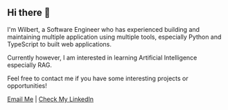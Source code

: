 ## Hi there 👋

I'm Wilbert, a Software Engineer who has experienced building and maintaining multiple application using multiple tools, especially Python and TypeScript to built web applications.

Currently however, I am interested in learning Artificial Intelligence especially RAG.

Feel free to contact me if you have some interesting projects or opportunities!

[Email Me](mailto:wilbcorn@gmail.com) | [Check My LinkedIn](https://www.linkedin.com/in/wilbert-cornelius/)
